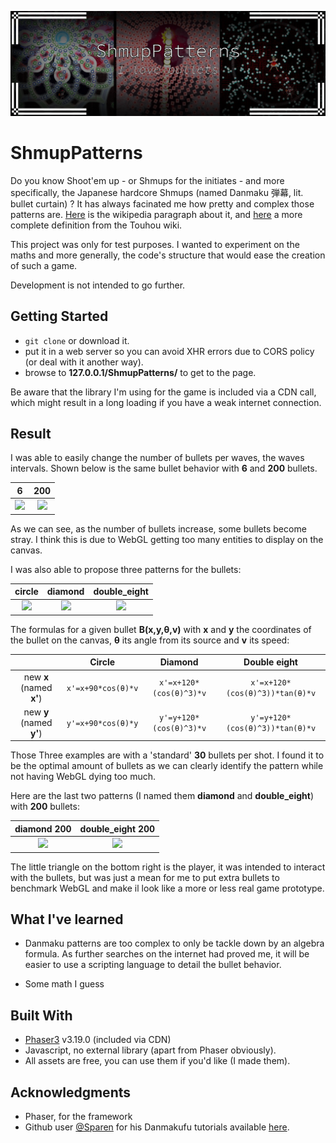 ![Shmup Patterns](.readme/project_title.png)

# ShmupPatterns

Do you know Shoot'em up - or Shmups for the initiates - and more specifically, the Japanese hardcore Shmups (named Danmaku 弾幕, lit. bullet curtain) ? It has always facinated me how pretty and complex those patterns are. [Here](https://en.wikipedia.org/wiki/Shoot_%27em_up#Bullet_hell) is the wikipedia paragraph about it, and [here](https://en.touhouwiki.net/wiki/Danmaku) a more complete definition from the Touhou wiki.

This project was only for test purposes. I wanted to experiment on the maths and more generally, the code's structure that would ease the creation of such a game.

Development is not intended to go further.

## Getting Started

* `git clone` or download it.
* put it in a web server so you can avoid XHR errors due to CORS policy (or deal with it another way).
* browse to **127.0.0.1/ShmupPatterns/** to get to the page.

Be aware that the library I'm using for the game is included via a CDN call, which might result in a long loading if you have a weak internet connection.

## Result

I was able to easily change the number of bullets per waves, the waves intervals. Shown below is the same bullet behavior with **6** and **200** bullets.

|6|200|
|:-:|:-:|
|<image src=".readme/bullets_6.gif" width="200px"/>|<image src=".readme/bullets_200.gif" width="200px"/>|

As we can see, as the number of bullets increase, some bullets become stray. I think this is due to WebGL getting too many entities to display on the canvas.

I was also able to propose three patterns for the bullets:

|circle|diamond|double_eight|
|:-:|:-:|:-:|
|<image src=".readme/bullets_c_30.gif" width="200px"/>|<image src=".readme/bullets_d_30.gif" width="200px"/>|<image src=".readme/bullets_de_30.gif" width="200px"/>|

The formulas for a given bullet **B(x,y,θ,v)** with **x** and **y** the coordinates of the bullet on the canvas, **θ** its angle from its source and **v** its speed:

||Circle|Diamond|Double eight|
|:-:|:-:|:-:|:-:|
|new **x** (named **x'**)|`x'=x+90*cos(θ)*v`|`x'=x+120*(cos(θ)^3)*v`|`x'=x+120*(cos(θ)^3))*tan(θ)*v`|
|new **y** (named **y'**)|`y'=x+90*cos(θ)*y`|`y'=y+120*(cos(θ)^3)*v`|`y'=y+120*(cos(θ)^3))*tan(θ)*v`|

Those Three examples are with a 'standard' **30** bullets per shot. I found it to be the optimal amount of bullets as we can clearly identify the pattern while not having WebGL dying too much.

Here are the last two patterns (I named them **diamond** and **double_eight**) with **200** bullets:

|diamond 200|double_eight 200|
|:-:|:-:|
|<image src=".readme/bullets_d_200.gif" width="200px"/>|<image src=".readme/bullets_de_200.gif" width="200px"/>|

The little triangle on the bottom right is the player, it was intended to interact with the bullets, but was just a mean for me to put extra bullets to benchmark WebGL and make il look like a more or less real game prototype.

## What I've learned

* Danmaku patterns are too complex to only be tackle down by an algebra formula. As further searches on the internet had proved me, it will be easier to use a scripting language to detail the bullet behavior.

* Some math I guess

## Built With

* [Phaser3](https://github.com/photonstorm/phaser) v3.19.0 (included via CDN)
* Javascript, no external library (apart from Phaser obviously).
* All assets are free, you can use them if you'd like (I made them).

## Acknowledgments

* Phaser, for the framework
* Github user [@Sparen](https://github.com/sparen) for his Danmakufu tutorials available [here](https://sparen.github.io/ph3tutorials/ph3u1l11.html).
